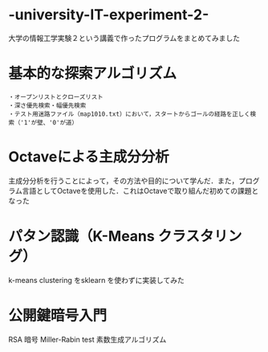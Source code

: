 # -university-IT-experiment-2-
大学の情報工学実験２という講義で作ったプログラムをまとめてみました

# 基本的な探索アルゴリズム 
    ・オープンリストとクローズリスト
    ・深さ優先検索・幅優先検索
    ・テスト用迷路ファイル（map1010.txt）において，スタートからゴールの経路を正しく検索（'1'が壁、'0'が道）

# Octaveによる主成分分析 
主成分分析を行うことによって，その方法や目的について学んだ．また，プログラム言語としてOctaveを使用した．これはOctaveで取り組んだ初めての課題となった

# パタン認識（K-Means クラスタリング） 
k-means clustering をsklearn を使わずに実装してみた

# 公開鍵暗号入門 
RSA 暗号
Miller-Rabin test
素数生成アルゴリズム
